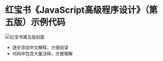 #  红宝书《JavaScript高级程序设计》（第五版）示例代码

![红宝书第五版封面](https://file.ituring.com.cn/LargeCover/2411e0f25f84a6420dc8)

- 逐步添加中文解释，方便阅读
- 代码中包含大量注释，方便理解